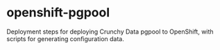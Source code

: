 # openshift-pgpool
Deployment steps for deploying Crunchy Data pgpool to OpenShift, with scripts for generating configuration data.
